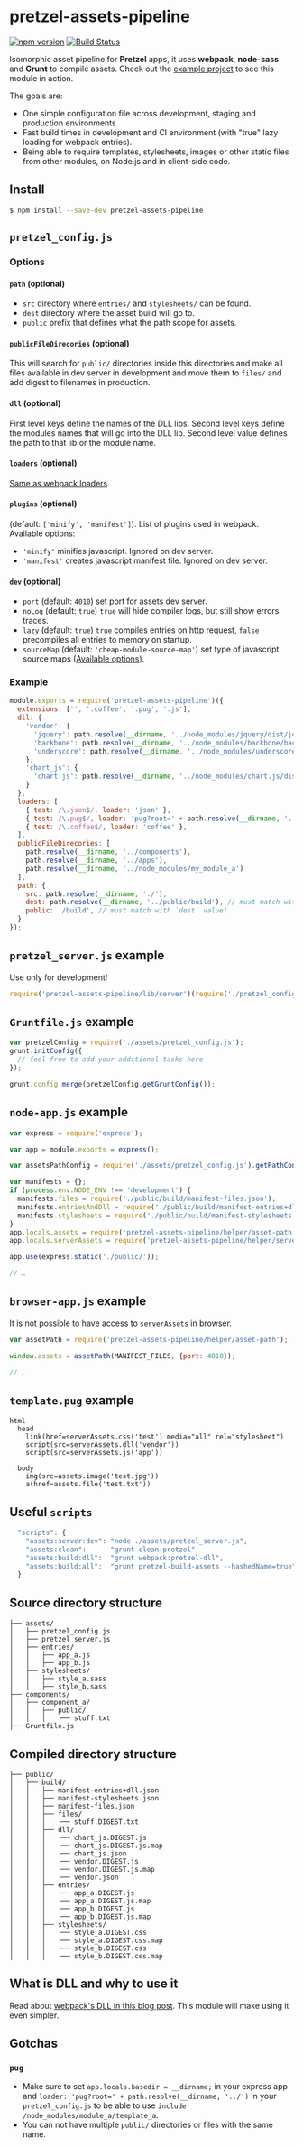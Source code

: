 # pretzel-assets-pipeline
[![npm version](https://badge.fury.io/js/pretzel-assets-pipeline.svg)](https://www.npmjs.com/package/pretzel-assets-pipeline) [![Build Status](https://travis-ci.org/Tickaroo/pretzel-assets-pipeline.svg?branch=master)](https://travis-ci.org/Tickaroo/pretzel-assets-pipeline)

Isomorphic asset pipeline for **Pretzel** apps, it uses **webpack**, **node-sass** and **Grunt** to compile assets. Check out the [example project](https://github.com/Tickaroo/pretzel-assets-pipeline-example) to see this module in action.


The goals are:

- One simple configuration file across development, staging and production environments
- Fast build times in development and CI environment (with "true" lazy loading for webpack entries).
- Being able to require templates, stylesheets, images or other static files from other modules, on Node.js and in client-side code.

## Install

```bash
$ npm install --save-dev pretzel-assets-pipeline
```


## `pretzel_config.js`

### Options  

#### `path` (optional)  
- `src` directory where `entries/` and `stylesheets/` can be found.
- `dest` directory where the asset build will go to.
- `public` prefix that defines what the path scope for assets.

#### `publicFileDirecories` (optional)  
This will search for `public/` directories inside this directories and make all files available in dev server in development and move them to `files/` and add digest to filenames in production.

#### `dll` (optional)  
First level keys define the names of the DLL libs. Second level keys define the modules names that will go into the DLL lib. Second level value defines the path to that lib or the module name.

#### `loaders` (optional)  
[Same as webpack loaders](https://webpack.github.io/docs/using-loaders.html).

#### `plugins` (optional)  
(default: `['minify', 'manifest']`). List of plugins used in webpack.  
Available options:

- `'minify'` minifies javascript. Ignored on dev server.
- `'manifest'` creates javascript manifest file. Ignored on dev server.

#### `dev` (optional)  
- `port` (default: `4010`) set port for assets dev server.
- `noLog` (default: `true`) `true` will hide compiler logs, but still show errors traces.
- `lazy` (default: `true`) `true` compiles entries on http request, `false` precompiles all entries to memory on startup.
- `sourceMap` (default: `'cheap-module-source-map'`) set type of javascript source maps ([Available options](https://webpack.github.io/docs/configuration.html#devtool)).


### Example
```javascript
module.exports = require('pretzel-assets-pipeline')({
  extensions: ['', '.coffee', '.pug', '.js'],
  dll: {
    'vendor': {
      'jquery': path.resolve(__dirname, '../node_modules/jquery/dist/jquery.min.js'),
      'backbone': path.resolve(__dirname, '../node_modules/backbone/backbone-min.js'),
      'underscore': path.resolve(__dirname, '../node_modules/underscore/underscore-min.js')
    },
    'chart_js': {
      'chart.js': path.resolve(__dirname, '../node_modules/chart.js/dist/Chart.min.js'),
    }
  },
  loaders: [
    { test: /\.json$/, loader: 'json' },
    { test: /\.pug$/, loader: 'pug?root=' + path.resolve(__dirname, '../')  },
    { test: /\.coffee$/, loader: 'coffee' },
  ],
  publicFileDirecories: [
    path.resolve(__dirname, '../components'),
    path.resolve(__dirname, '../apps'),
    path.resolve(__dirname, '../node_modules/my_module_a')
  ],
  path: {
    src: path.resolve(__dirname, './'),
    dest: path.resolve(__dirname, '../public/build'), // must match with `public` value!
    public: '/build', // must match with `dest` value!
  }
});
```

## `pretzel_server.js` example

Use only for development!

```javascript
require('pretzel-assets-pipeline/lib/server')(require('./pretzel_config.js'));
```


## `Gruntfile.js` example

```javascript
var pretzelConfig = require('./assets/pretzel_config.js');
grunt.initConfig({
  // feel free to add your additional tasks here
});

grunt.config.merge(pretzelConfig.getGruntConfig());
```

## `node-app.js` example

```javascript
var express = require('express');

var app = module.exports = express();

var assetsPathConfig = require('./assets/pretzel_config.js').getPathConfig();

var manifests = {};
if (process.env.NODE_ENV !== 'development') {
  manifests.files = require('./public/build/manifest-files.json');
  manifests.entriesAndDll = require('./public/build/manifest-entries+dll.json');
  manifests.stylesheets = require('./public/build/manifest-stylesheets.json');
}
app.locals.assets = require('pretzel-assets-pipeline/helper/asset-path')(manifests.files, assetsPathConfig);
app.locals.serverAssets = require('pretzel-assets-pipeline/helper/server-asset-path')(manifests.entriesAndDll, manifests.stylesheets, assetsPathConfig);

app.use(express.static('./public/'));

// …

```

## `browser-app.js` example

It is not possible to have access to `serverAssets` in browser.

```javascript
var assetPath = require('pretzel-assets-pipeline/helper/asset-path');

window.assets = assetPath(MANIFEST_FILES, {port: 4010});

// …

```

## `template.pug` example

```pug
html
  head
    link(href=serverAssets.css('test') media="all" rel="stylesheet")
    script(src=serverAssets.dll('vendor'))
    script(src=serverAssets.js('app'))

  body
    img(src=assets.image('test.jpg'))
    a(href=assets.file('test.txt'))
```



## Useful `scripts`

```javascript
  "scripts": {
    "assets:server:dev": "node ./assets/pretzel_server.js",
    "assets:clean":      "grunt clean:pretzel",
    "assets:build:dll":  "grunt webpack:pretzel-dll",
    "assets:build:all":  "grunt pretzel-build-assets --hashedName=true"
  }
```


## Source directory structure

```
├── assets/
│   ├── pretzel_config.js
│   ├── pretzel_server.js
│   ├── entries/
│   │   ├── app_a.js
│   │   ├── app_b.js
│   ├── stylesheets/
│   │   ├── style_a.sass
│   │   ├── style_b.sass
├── components/
│   ├── component_a/
│   │   ├── public/
│   │   │   ├── stuff.txt
├── Gruntfile.js
```


## Compiled directory structure

```
├── public/
│   ├── build/
│   │   ├── manifest-entries+dll.json
│   │   ├── manifest-stylesheets.json
│   │   ├── manifest-files.json
│   │   ├── files/
│   │   │   ├── stuff.DIGEST.txt
│   │   ├── dll/
│   │   │   ├── chart_js.DIGEST.js
│   │   │   ├── chart_js.DIGEST.js.map
│   │   │   ├── chart_js.json
│   │   │   ├── vendor.DIGEST.js
│   │   │   ├── vendor.DIGEST.js.map
│   │   │   ├── vendor.json
│   │   ├── entries/
│   │   │   ├── app_a.DIGEST.js
│   │   │   ├── app_a.DIGEST.js.map
│   │   │   ├── app_b.DIGEST.js
│   │   │   ├── app_b.DIGEST.js.map
│   │   ├── stylesheets/
│   │   │   ├── style_a.DIGEST.css
│   │   │   ├── style_a.DIGEST.css.map
│   │   │   ├── style_b.DIGEST.css
│   │   │   ├── style_b.DIGEST.css.map
```

## What is DLL and why to use it

Read about [webpack's DLL in this blog post](https://robertknight.github.io/posts/webpack-dll-plugins/). This module will make using it even simpler.


## Gotchas

### `pug`
- Make sure to set `app.locals.basedir = __dirname;` in your express app and `loader: 'pug?root=' + path.resolve(__dirname, '../')` in your `pretzel_config.js` to be able to use `include /node_modules/module_a/template_a`.
- You can not have multiple `public/` directories or files with the same name.
